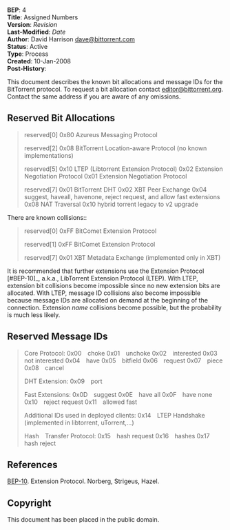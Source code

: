 **BEP**: 4  
**Title**: Assigned Numbers  
**Version**: $Revision$  
**Last-Modified**: $Date$  
**Author**: David Harrison <dave@bittorrent.com>  
**Status**: Active  
**Type**: Process  
**Created**: 10-Jan-2008  
**Post-History**:  


This document describes the known bit allocations and message IDs for
the BitTorrent protocol.  To request a bit allocation contact
editor@bittorrent.org.  Contact the same address if you are aware of
any omissions.

Reserved Bit Allocations
-----

> reserved[0]
> 0x80  Azureus Messaging Protocol
>   
> reserved[2]
> 0x08  BitTorrent Location-aware Protocol (no known implementations)
>   
> reserved[5]
> 0x10  LTEP (Libtorrent Extension Protocol)
> 0x02  Extension Negotiation Protocol
> 0x01  Extension Negotiation Protocol
>   
> reserved[7]
> 0x01  BitTorrent DHT
> 0x02  XBT Peer Exchange 
> 0x04  suggest, haveall, havenone, reject request, and allow fast extensions
> 0x08  NAT Traversal
> 0x10  hybrid torrent legacy to v2 upgrade

There are known collisions::

> reserved[0]
> 0xFF  BitComet Extension Protocol
>   
> reserved[1]
> 0xFF  BitComet Extension Protocol
>   
> reserved[7]
> 0x01  XBT Metadata Exchange (implemented only in XBT)

It is recommended that further extensions use the Extension Protocol
[#BEP-10]_, a.k.a., LibTorrent Extension Protocol (LTEP).  With LTEP,
extension bit collisions become impossible since no new extension bits
are allocated.  With LTEP, message ID collisions also become
impossible because message IDs are allocated on demand at the
beginning of the connection.  Extension *name* collisions become
possible, but the probability is much less likely.

Reserved Message IDs
-----

> Core Protocol:
> 0x00&emsp;choke
> 0x01&emsp;unchoke
> 0x02&emsp;interested
> 0x03&emsp;not interested
> 0x04&emsp;have
> 0x05&emsp;bitfield
> 0x06&emsp;request
> 0x07&emsp;piece
> 0x08&emsp;cancel
>   
> DHT Extension:
> 0x09&emsp;port
>   
> Fast Extensions:
> 0x0D&emsp;suggest
> 0x0E&emsp;have all
> 0x0F&emsp;have none
> 0x10&emsp;reject request
> 0x11&emsp;allowed fast
>   
> Additional IDs used in deployed clients:
> 0x14&emsp;LTEP Handshake (implemented in libtorrent, uTorrent,...)
>   
> Hash&emsp;Transfer Protocol:
> 0x15&emsp;hash request
> 0x16&emsp;hashes
> 0x17&emsp;hash reject

References
-----

[BEP-10](/beps/0010).  Extension Protocol. Norberg, Strigeus, Hazel.

Copyright
-----

This document has been placed in the public domain.
